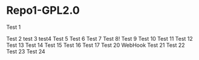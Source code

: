 # Repo1-GPL2.0

Test 1

Test 2
test 3
test4
Test 5
Test 6
Test 7
Test 8!
Test 9
Test 10
Test 11
Test 12
Test 13
Test 14
Test 15
Test 16
Test 17
Test 20 WebHook
Test 21
Test 22
Test 23
Test 24

